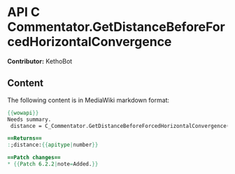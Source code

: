 # API C Commentator.GetDistanceBeforeForcedHorizontalConvergence

**Contributor:** KethoBot

## Content

The following content is in MediaWiki markdown format:

```mediawiki
{{wowapi}}
Needs summary.
 distance = C_Commentator.GetDistanceBeforeForcedHorizontalConvergence()

==Returns==
:;distance:{{apitype|number}}

==Patch changes==
* {{Patch 6.2.2|note=Added.}}
```